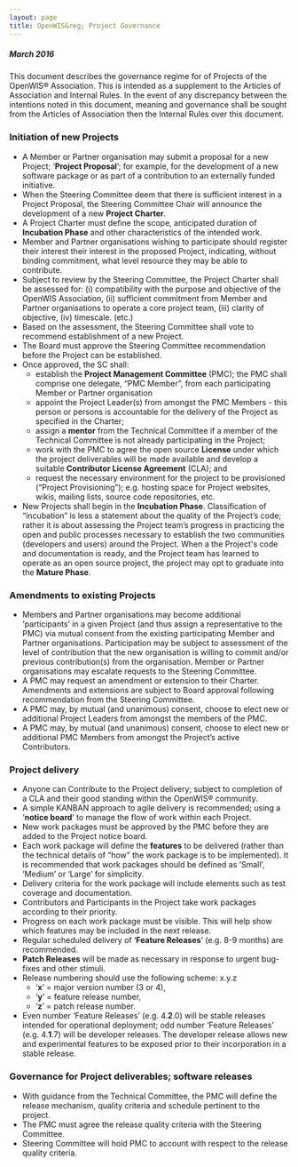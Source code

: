 ```yaml
---
layout: page
title: OpenWIS&reg; Project Governance
---
```


##### March 2016

This document describes the governance regime for of Projects of the OpenWIS&reg; Association. This is intended as a supplement to the Articles of Association and Internal Rules. In the event of any discrepancy between the intentions noted in this document, meaning and governance shall be sought from the Articles of Association then the Internal Rules over this document.

### Initiation of new Projects
- A Member or Partner organisation may submit a proposal for a new Project; ‘**Project Proposal**’; for example, for the development of a new software package or as part of a contribution to an externally funded initiative. 
- When the Steering Committee deem that there is sufficient interest in a Project Proposal, the Steering Committee Chair will announce the development of a new **Project Charter**.
- A Project Charter must define the scope, anticipated duration of **Incubation Phase** and other characteristics of the intended work.
- Member and Partner organisations wishing to participate should register their interest their interest in the proposed Project, indicating, without binding commitment, what level resource they may be able to contribute.
- Subject to review by the Steering Committee, the Project Charter shall be assessed for: (i) compatibility with the purpose and objective of the OpenWIS Association, (ii) sufficient commitment from Member and Partner organisations to operate a core project team, (iii) clarity of objective, (iv) timescale. (etc.) 
- Based on the assessment, the Steering Committee shall vote to recommend establishment of a new Project.
- The Board must approve the Steering Committee recommendation before the Project can be established.
- Once approved, the SC shall:
    - establish the **Project Management Committee** (PMC); the PMC shall comprise one delegate, “PMC Member”, from each participating Member or Partner organisation
    - appoint the Project Leader(s) from amongst the PMC Members - this person or persons is accountable for the delivery of the Project as specified in the Charter;  
    - assign a **mentor** from the Technical Committee if a member of the Technical Committee is not already participating in the Project; 
    - work with the PMC to agree the open source **License** under which the project deliverables will be made available and develop a suitable **Contributor License Agreement** (CLA); and
    - request the necessary environment for the project to be provisioned (“Project Provisioning”); e.g. hosting space for Project websites, wikis, mailing lists, source code repositories, etc.
- New Projects shall begin in the **Incubation Phase**. Classification of “incubation” is less a statement about the quality of the Project’s code; rather it is about assessing the Project team’s progress in practicing the open and public processes necessary to establish the two communities (developers and users) around the Project. When a the Project's code and documentation is ready, and the Project team has learned to operate as an open source project, the project may opt to graduate into the **Mature Phase**.

### Amendments to existing Projects
- Members and Partner organisations may become additional ‘participants’ in a given Project (and thus assign a representative to the PMC) via mutual consent from the existing participating Member and Partner organisations. Participation may be subject to assessment of the level of contribution that the new organisation is willing to commit and/or previous contribution(s) from the organisation. Member or Partner organisations may escalate requests to the Steering Committee.
- A PMC may request an amendment or extension to their Charter. Amendments and extensions are subject to Board approval following recommendation from the Steering Committee.
- A PMC may, by mutual (and unanimous) consent, choose to elect new or additional Project Leaders from amongst the members of the PMC.
- A PMC may, by mutual (and unanimous) consent, choose to elect new or additional PMC Members from amongst the Project’s active Contributors.

### Project delivery
- Anyone can Contribute to the Project delivery; subject to completion of a CLA and their good standing within the OpenWIS&reg; community.
- A simple KANBAN approach to agile delivery is recommended; using a ‘**notice board**’ to manage the flow of work within each Project.
- New work packages must be approved by the PMC before they are added to the Project notice board.
- Each work package will define the **features** to be delivered (rather than the technical details of “how” the work package is to be implemented). It is recommended that work packages should be defined as ’Small’, ‘Medium’ or ‘Large’ for simplicity.
- Delivery criteria for the work package will include elements such as test coverage and documentation.
- Contributors and Participants in the Project take work packages according to their priority. 
- Progress on each work package must be visible. This will help show which features may be included in the next release.
- Regular scheduled delivery of ‘**Feature Releases**’ (e.g. 8-9 months) are recommended.
- **Patch Releases** will be made as necessary in response to urgent bug-fixes and other stimuli.
- Release numbering should use the following scheme: x.y.z
    - ‘**x**’ = major version number (3 or 4), 
    - ‘**y**’ = feature release number, 
    - ‘**z**’ = patch release number. 
- Even number ‘Feature Releases’ (e.g. 4.**2**.0) will be stable releases intended for operational deployment; odd number ‘Feature Releases’ (e.g. 4.**1**.7) will be developer releases. The developer release allows new and experimental features to be exposed prior to their incorporation in a stable release.

### Governance for Project deliverables; software releases
- With guidance from the Technical Committee, the PMC will define the release mechanism, quality criteria and schedule pertinent to the project. 
- The PMC must agree the release quality criteria with the Steering Committee.
- Steering Committee will hold PMC to account with respect to the release quality criteria.
